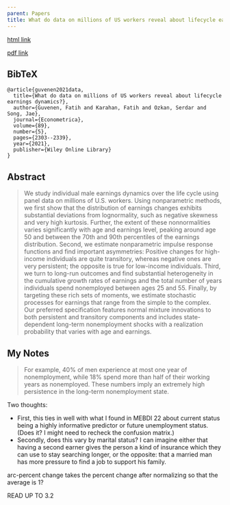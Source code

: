 ```yaml
---
parent: Papers
title: What do data on millions of US workers reveal about lifecycle earnings dynamics?
---
```


[html link](https://onlinelibrary.wiley.com/doi/full/10.3982/ECTA14603)

[pdf link]()

## BibTeX
```
@article{guvenen2021data,
  title={What do data on millions of US workers reveal about lifecycle earnings dynamics?},
  author={Guvenen, Fatih and Karahan, Fatih and Ozkan, Serdar and Song, Jae},
  journal={Econometrica},
  volume={89},
  number={5},
  pages={2303--2339},
  year={2021},
  publisher={Wiley Online Library}
}
```

## Abstract

> We study individual male earnings dynamics over the life cycle using panel data on millions of U.S. workers. Using nonparametric methods, we first show that the distribution of earnings changes exhibits substantial deviations from lognormality, such as negative skewness and very high kurtosis. Further, the extent of these nonnormalities varies significantly with age and earnings level, peaking around age 50 and between the 70th and 90th percentiles of the earnings distribution. Second, we estimate nonparametric impulse response functions and find important asymmetries: Positive changes for high-income individuals are quite transitory, whereas negative ones are very persistent; the opposite is true for low-income individuals. Third, we turn to long-run outcomes and find substantial heterogeneity in the cumulative growth rates of earnings and the total number of years individuals spend nonemployed between ages 25 and 55. Finally, by targeting these rich sets of moments, we estimate stochastic processes for earnings that range from the simple to the complex. Our preferred specification features normal mixture innovations to both persistent and transitory components and includes state-dependent long-term nonemployment shocks with a realization probability that varies with age and earnings.




## My Notes

> For example, 40% of men experience at most one year of nonemployment, while 18%
spend more than half of their working years as nonemployed. These numbers imply an
extremely high persistence in the long-term nonemployment state.

Two thoughts:
- First, this ties in well with what I found in MEBDI 22 about current status being a highly informative predictor or future unemployment status. (Does it? I might need to recheck the confusion matrix.)
- Secondly, does this vary by marital status? I can imagine either that having a second earner gives the person a kind of insurance which they can use to stay searching longer, or the opposite: that a married man has more pressure to find a job to support his family.


arc-percent change takes the percent change after normalizing so that the average is 1?

READ UP TO 3.2

